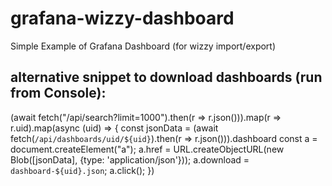 # grafana-wizzy-dashboard
Simple Example of Grafana Dashboard (for wizzy import/export)

## alternative snippet to download dashboards (run from Console):
(await fetch("/api/search?limit=1000").then(r => r.json())).map(r => r.uid).map(async (uid) => {
  const jsonData = (await fetch(`/api/dashboards/uid/${uid}`).then(r => r.json())).dashboard
  const a = document.createElement("a");
  a.href = URL.createObjectURL(new Blob([jsonData], {type: 'application/json'}));
  a.download = `dashboard-${uid}.json`;
  a.click();
})

